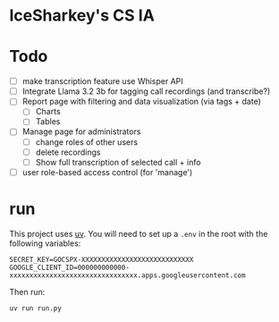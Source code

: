 # IceSharkey's CS IA

# Todo

- [ ] make transcription feature use Whisper API
- [ ] Integrate Llama 3.2 3b for tagging call recordings (and transcribe?)
- [ ] Report page with filtering and data visualization (via tags + date)
    - [ ] Charts
    - [ ] Tables
- [ ] Manage page for administrators
    - [ ] change roles of other users
    - [ ] delete recordings
    - [ ] Show full transcription of selected call + info
- [ ] user role-based access control (for 'manage')

# run

This project uses [uv](https://github.com/astral-sh/uv). You will need to set up a `.env` in the root with the following variables:

```
SECRET_KEY=GOCSPX-XXXXXXXXXXXXXXXXXXXXXXXXXXXX
GOOGLE_CLIENT_ID=000000000000-xxxxxxxxxxxxxxxxxxxxxxxxxxxxxxxx.apps.googleusercontent.com
```

Then run:

```bash
uv run run.py
```
